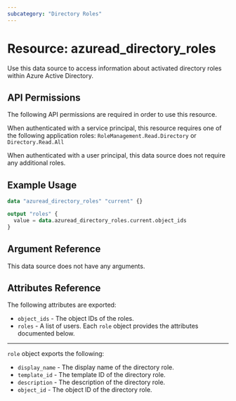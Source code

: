 ```yaml
---
subcategory: "Directory Roles"
---
```


# Resource: azuread_directory_roles

Use this data source to access information about activated directory roles within Azure Active Directory.

## API Permissions

The following API permissions are required in order to use this resource.

When authenticated with a service principal, this resource requires one of the following application roles: `RoleManagement.Read.Directory` or `Directory.Read.All`

When authenticated with a user principal, this data source does not require any additional roles.

## Example Usage

```terraform
data "azuread_directory_roles" "current" {}

output "roles" {
  value = data.azuread_directory_roles.current.object_ids
}
```

## Argument Reference

This data source does not have any arguments.

## Attributes Reference

The following attributes are exported:

* `object_ids` - The object IDs of the roles.
* `roles` - A list of users. Each `role` object provides the attributes documented below.

---

`role` object exports the following:

* `display_name` - The display name of the directory role.
* `template_id` - The template ID of the directory role.
* `description` - The description of the directory role.
* `object_id` - The object ID of the directory role.
